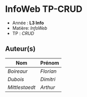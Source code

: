 # InfoWeb TP-CRUD

- Année : **L3 Info**
- Matière: *InfoWeb*
- TP : *CRUD*

## Auteur(s)

|      Nom      |  Prénom  |
|---------------|----------|
|*Boireaur*     | *Florian*|
|*Dubois*       | *Dimitri*|
|*Mittlestaedt* | *Arthur* |

